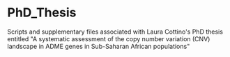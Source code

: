 # PhD_Thesis
Scripts and supplementary files associated with Laura Cottino's PhD thesis entitled "A systematic assessment of the copy number variation (CNV) landscape in ADME genes in Sub-Saharan African populations"
